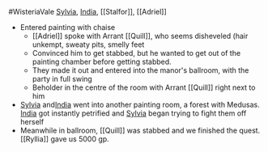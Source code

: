 #WisteriaVale 
[Sylvia](PCs/Past/Sylvia.md), [India](PCs/Current/India.md), [[Stalfor]], [[Adriel]]

- Entered painting with chaise
	- [[Adriel]] spoke with Arrant [[Quill]], who seems disheveled (hair unkempt, sweaty pits, smelly feet
	- Convinced him to get stabbed, but he wanted to get out of the painting chamber before getting stabbed.
	- They made it out and entered into the manor's ballroom, with the party in full swing
	- Beholder in the centre of the room with Arrant [[Quill]] right next to him
- [Sylvia](PCs/Past/Sylvia.md) and[India](PCs/Current/India.md) went into another painting room, a forest with Medusas. [India](PCs/Current/India.md) got instantly petrified and [Sylvia](PCs/Past/Sylvia.md) began trying to fight them off herself
- Meanwhile in ballroom, [[Quill]] was stabbed and we finished the quest. [[Ryllia]] gave us 5000 gp.